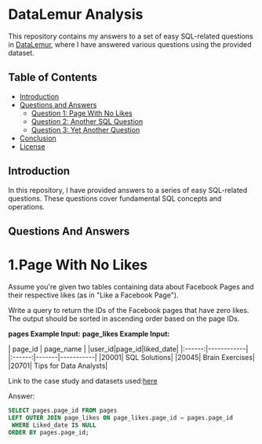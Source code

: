 # DataLemur Analysis

This repository contains my answers to a set of easy SQL-related questions in [DataLemur](https://datalemur.com/), where I have answered various questions using the provided dataset.

## Table of Contents

- [Introduction](#introduction)
- [Questions and Answers](#questions-and-answers)
  - [Question 1: Page With No Likes](#-1.Page-With-No-Likes)
  - [Question 2: Another SQL Question](#question-2-another-sql-question)
  - [Question 3: Yet Another Question](#question-3-yet-another-question)
- [Conclusion](#conclusion)
- [License](#license)

## Introduction

In this repository, I have provided answers to a series of easy SQL-related questions. These questions cover fundamental SQL concepts and operations.

## Questions And Answers

# 1.Page With No Likes

Assume you're given two tables containing data about Facebook Pages and their respective likes (as in "Like a Facebook Page").

Write a query to return the IDs of the Facebook pages that have zero likes. The output should be sorted in ascending order based on the page IDs.

**pages Example Input:**                           **page_likes Example Input:**

| page_id | page_name |                            |user_id|page_id|liked_date|
|:------:|------------|                            |:------:|-------|-----------|
|20001|	SQL Solutions|
|20045|	Brain Exercises|
|20701|	Tips for Data Analysts|


Link to the case study and datasets used:[here](https://datalemur.com/questions/sql-page-with-no-likes)

Answer:
```sql
SELECT pages.page_id FROM pages 
LEFT OUTER JOIN page_likes ON page_likes.page_id = pages.page_id
 WHERE Liked_date IS NULL
ORDER BY pages.page_id;
```
